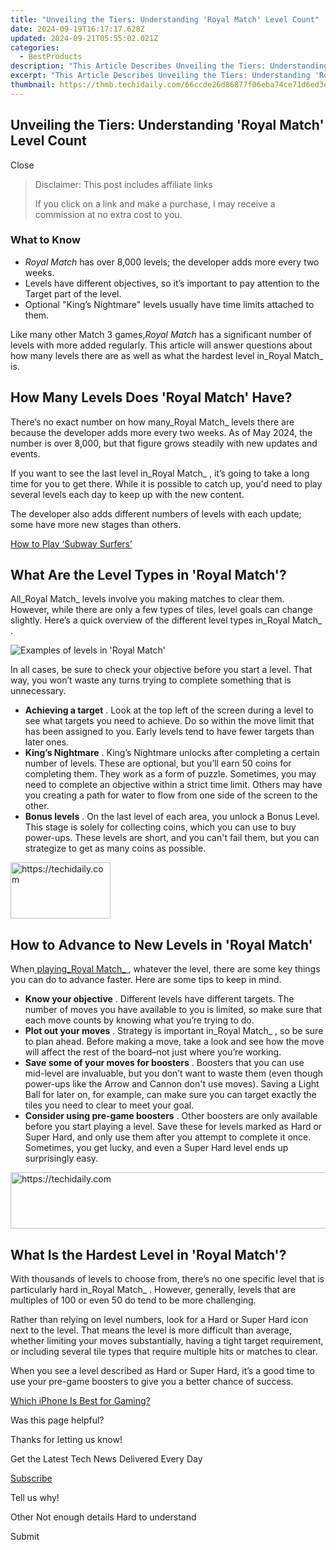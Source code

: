 ```yaml
---
title: "Unveiling the Tiers: Understanding 'Royal Match' Level Count"
date: 2024-09-19T16:17:17.628Z
updated: 2024-09-21T05:55:02.021Z
categories:
  - BestProducts
description: "This Article Describes Unveiling the Tiers: Understanding 'Royal Match' Level Count"
excerpt: "This Article Describes Unveiling the Tiers: Understanding 'Royal Match' Level Count"
thumbnail: https://thmb.techidaily.com/66ccde26d86877f06eba74ce71d6ed3e3e1b37f9fff9b02e8a19618a5ac1ec1e.jpg
---
```


## Unveiling the Tiers: Understanding 'Royal Match' Level Count

Close 

>  Disclaimer: This post includes affiliate links
>
>  If you click on a link and make a purchase, I may receive a commission at no extra cost to you.
>

###  What to Know

* _Royal Match_ has over 8,000 levels; the developer adds more every two weeks.
* Levels have different objectives, so it’s important to pay attention to the Target part of the level.
* Optional "King’s Nightmare" levels usually have time limits attached to them.

 Like many other Match 3 games,_Royal Match_ has a significant number of levels with more added regularly. This article will answer questions about how many levels there are as well as what the hardest level in_Royal Match_ is.  

##  How Many Levels Does 'Royal Match' Have?

 There’s no exact number on how many_Royal Match_ levels there are because the developer adds more every two weeks. As of May 2024, the number is over 8,000, but that figure grows steadily with new updates and events.   

 If you want to see the last level in_Royal Match_ , it’s going to take a long time for you to get there. While it is possible to catch up, you'd need to play several levels each day to keep up with the new content. 

 The developer also adds different numbers of levels with each update; some have more new stages than others.

[ How to Play ‘Subway Surfers’ ](https://www.lifewire.com/how-to-play-subway-surfers-8584055) 

##  What Are the Level Types in 'Royal Match'?

 All_Royal Match_ levels involve you making matches to clear them. However, while there are only a few types of tiles, level goals can change slightly. Here’s a quick overview of the different level types in_Royal Match_ .

![Examples of levels in 'Royal Match'](https://www.lifewire.com/thmb/Cxbib_KpUl8jr0FcV_UyxochdZU=/1500x0/filters:no_upscale():max_bytes(150000):strip_icc():format(webp)/Royal-Match-Level-Examples-270e213126044b52806878f4e04b6663.jpg) 

 In all cases, be sure to check your objective before you start a level. That way, you won’t waste any turns trying to complete something that is unnecessary.

* **Achieving a target** . Look at the top left of the screen during a level to see what targets you need to achieve. Do so within the move limit that has been assigned to you. Early levels tend to have fewer targets than later ones.
* **King’s Nightmare** . King’s Nightmare unlocks after completing a certain number of levels. These are optional, but you’ll earn 50 coins for completing them. They work as a form of puzzle. Sometimes, you may need to complete an objective within a strict time limit. Others may have you creating a path for water to flow from one side of the screen to the other.
* **Bonus levels** . On the last level of each area, you unlock a Bonus Level. This stage is solely for collecting coins, which you can use to buy power-ups. These levels are short, and you can't fail them, but you can strategize to get as many coins as possible.

<!-- affiliate ads begin -->
<a href="https://aligracehair.sjv.io/c/5597632/2135396/19272" target="_top" id="2135396">
  <img src="//a.impactradius-go.com/display-ad/19272-2135396" border="0" alt="https://techidaily.com" width="160" height="90"/>
</a>
<img height="0" width="0" src="https://aligracehair.sjv.io/i/5597632/2135396/19272" style="position:absolute;visibility:hidden;" border="0" />
<!-- affiliate ads end -->

##  How to Advance to New Levels in 'Royal Match'

 When[ playing_Royal Match_ ](https://www.lifewire.com/how-to-play-royal-match-8645995) , whatever the level, there are some key things you can do to advance faster. Here are some tips to keep in mind.  

* **Know your objective** . Different levels have different targets. The number of moves you have available to you is limited, so make sure that each move counts by knowing what you’re trying to do.
* **Plot out your moves** . Strategy is important in_Royal Match_ , so be sure to plan ahead. Before making a move, take a look and see how the move will affect the rest of the board–not just where you’re working.
* **Save some of your moves for boosters** . Boosters that you can use mid-level are invaluable, but you don’t want to waste them (even though power-ups like the Arrow and Cannon don't use moves). Saving a Light Ball for later on, for example, can make sure you can target exactly the tiles you need to clear to meet your goal.
* **Consider using pre-game boosters** . Other boosters are only available before you start playing a level. Save these for levels marked as Hard or Super Hard, and only use them after you attempt to complete it once. Sometimes, you get lucky, and even a Super Hard level ends up surprisingly easy.

<!-- affiliate ads begin -->
<a href="https://sentrypc.7eer.net/c/5597632/398455/3022" target="_top" id="398455">
  <img src="//a.impactradius-go.com/display-ad/3022-398455" border="0" alt="https://techidaily.com" width="728" height="90"/>
</a>
<img height="0" width="0" src="https://sentrypc.7eer.net/i/5597632/398455/3022" style="position:absolute;visibility:hidden;" border="0" />
<!-- affiliate ads end -->

##  What Is the Hardest Level in 'Royal Match'?

 With thousands of levels to choose from, there’s no one specific level that is particularly hard in_Royal Match_ . However, generally, levels that are multiples of 100 or even 50 do tend to be more challenging.  

 Rather than relying on level numbers, look for a Hard or Super Hard icon next to the level. That means the level is more difficult than average, whether limiting your moves substantially, having a tight target requirement, or including several tile types that require multiple hits or matches to clear.

 When you see a level described as Hard or Super Hard, it’s a good time to use your pre-game boosters to give you a better chance of success.

[ Which iPhone Is Best for Gaming? ](https://www.lifewire.com/best-iphone-for-gaming-8619563) 

Was this page helpful?

Thanks for letting us know!

 Get the Latest Tech News Delivered Every Day

[ Subscribe ](https://www.lifewire.com/#) 

Tell us why!

 Other  Not enough details  Hard to understand 

 Submit 

<ins class="adsbygoogle"
     style="display:block"
     data-ad-format="autorelaxed"
     data-ad-client="ca-pub-7571918770474297"
     data-ad-slot="1223367746"></ins>

<ins class="adsbygoogle"
     style="display:block"
     data-ad-client="ca-pub-7571918770474297"
     data-ad-slot="8358498916"
     data-ad-format="auto"
     data-full-width-responsive="true"></ins>



